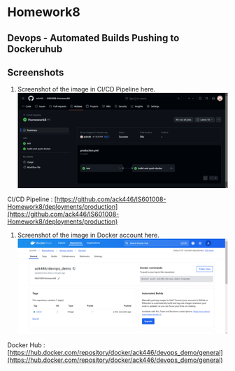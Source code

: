 # Homework8

## Devops - Automated Builds Pushing to Dockeruhub

## Screenshots

1.  Screenshot of the image in CI/CD Pipeline here.
![alt text](screenshot/01.png)

CI/CD Pipeline : [https://github.com/ack446/IS601008-Homework8/deployments/production](https://github.com/ack446/IS601008-Homework8/deployments/production)


1.  Screenshot of the image in Docker account here.
![alt text](screenshot/02.png)

Docker Hub : [https://hub.docker.com/repository/docker/ack446/devops_demo/general](https://hub.docker.com/repository/docker/ack446/devops_demo/general)

